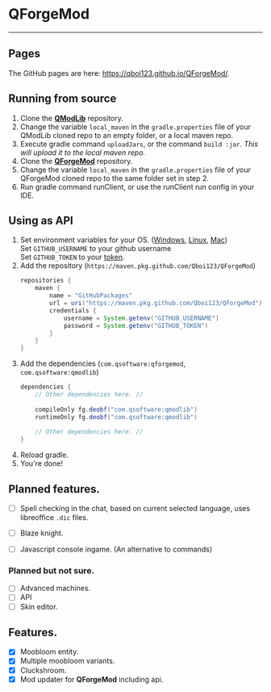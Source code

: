 # QForgeMod  

***
## Pages
The GitHub pages are here: https://qboi123.github.io/QForgeMod/.

## Running from source
1) Clone the [**QModLib**](https://github.com/Qboi123/QModLib) repository.  
2) Change the variable `local_maven` in the `gradle.properties` file of your QModLib cloned repo to an empty folder, or a local maven repo.
3) Execute gradle command `uploadJars`, or the command `build :jar`. *This will upload it to the local maven repo.*
4) Clone the [**QForgeMod**](https://github.com/Qboi123/QForgeMod) repository.
5) Change the variable `local_maven` in the `gradle.properties` file of your QForgeMod cloned repo to the same folder set in step 2.
6) Run gradle command runClient, or use the runClient run config in your IDE.

## Using as API
1) Set environment variables for your OS. ([Windows](https://www.tenforums.com/tutorials/121855-edit-user-system-environment-variables-windows.html), [Linux](https://www.serverlab.ca/tutorials/linux/administration-linux/how-to-set-environment-variables-in-linux/), [Mac](https://medium.com/@himanshuagarwal1395/setting-up-environment-variables-in-macos-sierra-f5978369b255#:~:text=If%20the%20environment%20variable%20you,variable%20name%20and%20its%20value.))  
   Set `GITHUB_USERNAME` to your github username  
   Set `GITHUB_TOKEN` to your [token](https://github.com/settings/tokens).
2) Add the repository (`https://maven.pkg.github.com/Qboi123/QForgeMod`)
   ```gradle
   repositories {
       maven {
           name = "GitHubPackages"
           url = uri("https://maven.pkg.github.com/Qboi123/QForgeMod")
           credentials {
               username = System.getenv("GITHUB_USERNAME")
               password = System.getenv("GITHUB_TOKEN")
           }
       }
   }
   ```
3) Add the dependencies (`com.qsoftware:qforgemod`, `com.qsoftware:qmodlib`)
   ```gradle
   dependencies {
       // Other dependencies here. //
       
       compileOnly fg.deobf("com.qsoftware:qmodlib")
       runtimeOnly fg.deobf("com.qsoftware:qmodlib")
       
       // Other dependencies here. //
   }
   ```
6) Reload gradle.
7) You're done!

## Planned features.
 - [ ] Spell checking in the chat, based on current selected language, uses libreoffice `.dic` files.
 - [ ] Blaze knight.
 - [ ] Javascript console ingame. (An alternative to commands)

    
### Planned but not sure.
 - [ ] Advanced machines.
 - [ ] API
 - [ ] Skin editor.

## Features.
 - [x] Moobloom entity.
 - [x] Multiple moobloom variants.
 - [x] Cluckshroom.
 - [x] Mod updater for **QForgeMod** including api.
